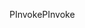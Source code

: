 <span data-ttu-id="b31df-101">PInvoke</span><span class="sxs-lookup"><span data-stu-id="b31df-101">PInvoke</span></span>